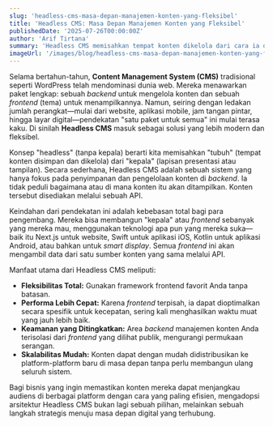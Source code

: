 ```yaml
---
slug: 'headless-cms-masa-depan-manajemen-konten-yang-fleksibel'
title: 'Headless CMS: Masa Depan Manajemen Konten yang Fleksibel'
publishedDate: '2025-07-26T00:00:00Z'
author: 'Arif Tirtana'
summary: 'Headless CMS memisahkan tempat konten dikelola dari cara ia ditampilkan, memberikan fleksibilitas, performa, dan skalabilitas yang tak tertandingi.'
imageUrl: '/images/blog/headless-cms-masa-depan-manajemen-konten-yang-fleksibel.png'
---
```


Selama bertahun-tahun, **Content Management System (CMS)** tradisional seperti WordPress telah mendominasi dunia web. Mereka menawarkan paket lengkap: sebuah *backend* untuk mengelola konten dan sebuah *frontend* (tema) untuk menampilkannya. Namun, seiring dengan ledakan jumlah perangkat—mulai dari website, aplikasi mobile, jam tangan pintar, hingga layar digital—pendekatan "satu paket untuk semua" ini mulai terasa kaku. Di sinilah **Headless CMS** masuk sebagai solusi yang lebih modern dan fleksibel.

Konsep "headless" (tanpa kepala) berarti kita memisahkan "tubuh" (tempat konten disimpan dan dikelola) dari "kepala" (lapisan presentasi atau tampilan). Secara sederhana, Headless CMS adalah sebuah sistem yang hanya fokus pada penyimpanan dan pengelolaan konten di *backend*. Ia tidak peduli bagaimana atau di mana konten itu akan ditampilkan. Konten tersebut disediakan melalui sebuah API.

Keindahan dari pendekatan ini adalah kebebasan total bagi para pengembang. Mereka bisa membangun "kepala" atau *frontend* sebanyak yang mereka mau, menggunakan teknologi apa pun yang mereka suka—baik itu Next.js untuk website, Swift untuk aplikasi iOS, Kotlin untuk aplikasi Android, atau bahkan untuk *smart display*. Semua *frontend* ini akan mengambil data dari satu sumber konten yang sama melalui API.

Manfaat utama dari Headless CMS meliputi:

* **Fleksibilitas Total:** Gunakan framework frontend favorit Anda tanpa batasan.
* **Performa Lebih Cepat:** Karena *frontend* terpisah, ia dapat dioptimalkan secara spesifik untuk kecepatan, sering kali menghasilkan waktu muat yang jauh lebih baik.
* **Keamanan yang Ditingkatkan:** Area *backend* manajemen konten Anda terisolasi dari *frontend* yang dilihat publik, mengurangi permukaan serangan.
* **Skalabilitas Mudah:** Konten dapat dengan mudah didistribusikan ke platform-platform baru di masa depan tanpa perlu membangun ulang seluruh sistem.

Bagi bisnis yang ingin memastikan konten mereka dapat menjangkau audiens di berbagai platform dengan cara yang paling efisien, mengadopsi arsitektur Headless CMS bukan lagi sebuah pilihan, melainkan sebuah langkah strategis menuju masa depan digital yang terhubung.
